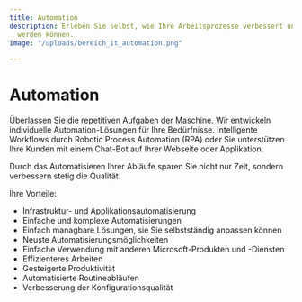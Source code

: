 ```yaml
---
title: Automation
description: Erleben Sie selbst, wie Ihre Arbeitsprozesse verbessert und unterstützet
  werden können.
image: "/uploads/bereich_it_automation.png"

---
```

# Automation

Überlassen Sie die repetitiven Aufgaben der Maschine. Wir entwickeln individuelle Automation-Lösungen für Ihre Bedürfnisse. Intelligente Workflows durch Robotic Process Automation (RPA) oder Sie unterstützen Ihre Kunden mit einem Chat-Bot auf Ihrer Webseite oder Applikation.

Durch das Automatisieren Ihrer Abläufe sparen Sie nicht nur Zeit, sondern verbessern stetig die Qualität.

Ihre Vorteile:

* Infrastruktur- und Applikationsautomatisierung
* Einfache und komplexe Automatisierungen
* Einfach managbare Lösungen, sie Sie selbstständig anpassen können
* Neuste Automatisierungsmöglichkeiten
* Einfache Verwendung mit anderen Microsoft-Produkten und -Diensten
* Effizienteres Arbeiten
* Gesteigerte Produktivität
* Automatisierte Routineabläufen
* Verbesserung der Konfigurationsqualität